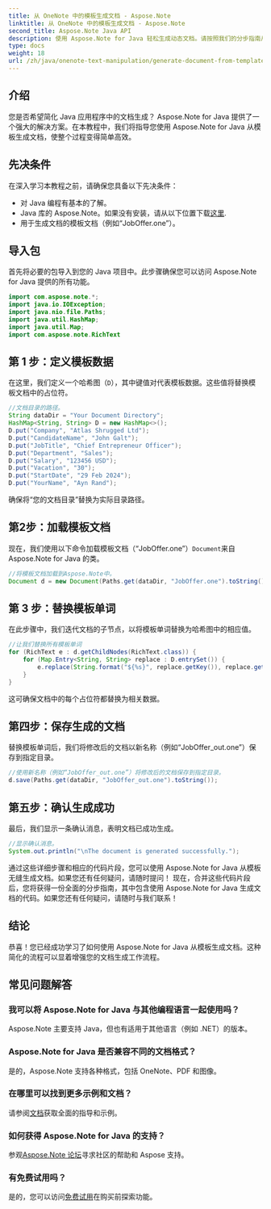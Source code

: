 ```yaml
---
title: 从 OneNote 中的模板生成文档 - Aspose.Note
linktitle: 从 OneNote 中的模板生成文档 - Aspose.Note
second_title: Aspose.Note Java API
description: 使用 Aspose.Note for Java 轻松生成动态文档。请按照我们的分步指南从模板高效生成文档。
type: docs
weight: 18
url: /zh/java/onenote-text-manipulation/generate-document-from-template/
---
```

## 介绍
您是否希望简化 Java 应用程序中的文档生成？ Aspose.Note for Java 提供了一个强大的解决方案。在本教程中，我们将指导您使用 Aspose.Note for Java 从模板生成文档，使整个过程变得简单高效。
## 先决条件
在深入学习本教程之前，请确保您具备以下先决条件：
- 对 Java 编程有基本的了解。
-  Java 库的 Aspose.Note。如果没有安装，请从以下位置下载[这里](https://releases.aspose.com/note/java/).
- 用于生成文档的模板文档（例如“JobOffer.one”）。
## 导入包
首先将必要的包导入到您的 Java 项目中。此步骤确保您可以访问 Aspose.Note for Java 提供的所有功能。
```java
import com.aspose.note.*;
import java.io.IOException;
import java.nio.file.Paths;
import java.util.HashMap;
import java.util.Map;
import com.aspose.note.RichText
```
## 第 1 步：定义模板数据
在这里，我们定义一个哈希图（`D`），其中键值对代表模板数据。这些值将替换模板文档中的占位符。
```java
//文档目录的路径。
String dataDir = "Your Document Directory";
HashMap<String, String> D = new HashMap<>();
D.put("Company", "Atlas Shrugged Ltd");
D.put("CandidateName", "John Galt");
D.put("JobTitle", "Chief Entrepreneur Officer");
D.put("Department", "Sales");
D.put("Salary", "123456 USD");
D.put("Vacation", "30");
D.put("StartDate", "29 Feb 2024");
D.put("YourName", "Ayn Rand");
```
确保将“您的文档目录”替换为实际目录路径。
## 第2步：加载模板文档
现在，我们使用以下命令加载模板文档（“JobOffer.one”）`Document`来自 Aspose.Note for Java 的类。
```java
//将模板文档加载到Aspose.Note中。
Document d = new Document(Paths.get(dataDir, "JobOffer.one").toString());
```
## 第 3 步：替换模板单词
在此步骤中，我们迭代文档的子节点，以将模板单词替换为哈希图中的相应值。
```java
//让我们替换所有模板单词
for (RichText e : d.getChildNodes(RichText.class)) {
    for (Map.Entry<String, String> replace : D.entrySet()) {
        e.replace(String.format("${%s}", replace.getKey()), replace.getValue());
    }
}
```
这可确保文档中的每个占位符都替换为相关数据。
## 第四步：保存生成的文档
替换模板单词后，我们将修改后的文档以新名称（例如“JobOffer_out.one”）保存到指定目录。
```java
//使用新名称（例如“JobOffer_out.one”）将修改后的文档保存到指定目录。
d.save(Paths.get(dataDir, "JobOffer_out.one").toString());
```
## 第五步：确认生成成功
最后，我们显示一条确认消息，表明文档已成功生成。
```java
//显示确认消息。
System.out.println("\nThe document is generated successfully.");
```
通过这些详细步骤和相应的代码片段，您可以使用 Aspose.Note for Java 从模板无缝生成文档。如果您还有任何疑问，请随时提问！
现在，合并这些代码片段后，您将获得一份全面的分步指南，其中包含使用 Aspose.Note for Java 生成文档的代码。如果您还有任何疑问，请随时与我们联系！
## 结论
恭喜！您已经成功学习了如何使用 Aspose.Note for Java 从模板生成文档。这种简化的流程可以显着增强您的文档生成工作流程。
## 常见问题解答
### 我可以将 Aspose.Note for Java 与其他编程语言一起使用吗？
Aspose.Note 主要支持 Java，但也有适用于其他语言（例如 .NET）的版本。
### Aspose.Note for Java 是否兼容不同的文档格式？
是的，Aspose.Note 支持各种格式，包括 OneNote、PDF 和图像。
### 在哪里可以找到更多示例和文档？
请参阅[文档](https://reference.aspose.com/note/java/)获取全面的指导和示例。
### 如何获得 Aspose.Note for Java 的支持？
参观[Aspose.Note 论坛](https://forum.aspose.com/c/note/28)寻求社区的帮助和 Aspose 支持。
### 有免费试用吗？
是的，您可以访问[免费试用](https://releases.aspose.com/)在购买前探索功能。